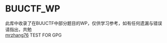 # BUUCTF_WP  
此库中收录了在BUUCTF中部分题目的WP，仅供学习参考，如有任何遗漏与错误请指出，共勉   
[mrzhang76](https://mrzhang76.com)
TEST FOR GPG